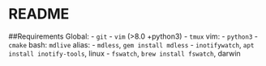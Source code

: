 # README
##Requirements
Global:
    - `git`
    - `vim` (>8.0 +python3)
    - `tmux`
vim:
    - `python3`
    - `cmake`
bash:
    `mdlive` alias:
        - `mdless`, `gem install mdless`
        - `inotifywatch`, `apt install inotify-tools`, linux
        - `fswatch`, `brew install fswatch`, darwin
